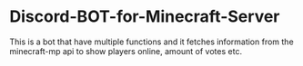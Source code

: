# Discord-BOT-for-Minecraft-Server
This is a bot that have multiple functions and it fetches information from the minecraft-mp api to show players online, amount of votes etc.
